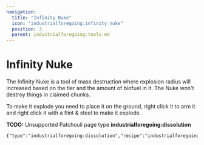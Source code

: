 ```yaml
---
navigation:
  title: "Infinity Nuke"
  icon: "industrialforegoing:infinity_nuke"
  position: 3
  parent: industrialforegoing:tools.md
---
```


# Infinity Nuke

The Infinity Nuke is a tool of mass destruction where explosion radius will increased based on the tier and the amount of biofuel in it. The Nuke won't destroy things in claimed chunks. 

To make it explode you need to place it on the ground, right click it to arm it and right click it with a flint & steel to make it explode.

**TODO:** Unsupported Patchouli page type **industrialforegoing:dissolution**

```
{"type":"industrialforegoing:dissolution","recipe":"industrialforegoing:dissolution_chamber/infinity_nuke"}
```

